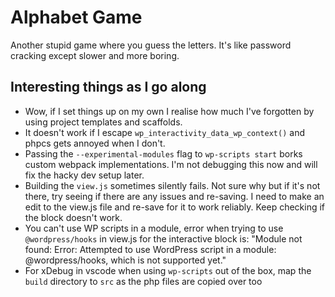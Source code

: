 # Alphabet Game

Another stupid game where you guess the letters. It's like password cracking except slower and more boring.

## Interesting things as I go along

- Wow, if I set things up on my own I realise how much I've forgotten by using project templates and scaffolds.
- It doesn't work if I escape `wp_interactivity_data_wp_context()` and phpcs gets annoyed when I don't.
- Passing the `--experimental-modules` flag to `wp-scripts start` borks custom webpack implementations. I'm not debugging this now and will fix the hacky dev setup later.
- Building the `view.js` sometimes silently fails. Not sure why but if it's not there, try seeing if there are any issues and re-saving. I need to make an edit to the view.js file and re-save for it to work reliably. Keep checking if the block doesn't work.
- You can't use WP scripts in a module, error when trying to use `@wordpress/hooks` in view.js for the interactive block is: "Module not found: Error: Attempted to use WordPress script in a module: @wordpress/hooks, which is not supported yet."
- For xDebug in vscode when using `wp-scripts` out of the box, map the `build` directory to `src` as the php files are copied over too
